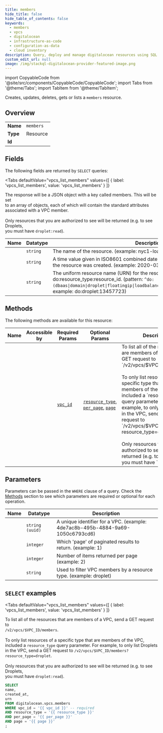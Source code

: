 ```yaml
--- 
title: members
hide_title: false
hide_table_of_contents: false
keywords:
  - members
  - vpcs
  - digitalocean
  - infrastructure-as-code
  - configuration-as-data
  - cloud inventory
description: Query, deploy and manage digitalocean resources using SQL
custom_edit_url: null
image: /img/stackql-digitalocean-provider-featured-image.png
---
```


import CopyableCode from '@site/src/components/CopyableCode/CopyableCode';
import Tabs from '@theme/Tabs';
import TabItem from '@theme/TabItem';

Creates, updates, deletes, gets or lists a <code>members</code> resource.

## Overview
<table><tbody>
<tr><td><b>Name</b></td><td><code>members</code></td></tr>
<tr><td><b>Type</b></td><td>Resource</td></tr>
<tr><td><b>Id</b></td><td><CopyableCode code="digitalocean.vpcs.members" /></td></tr>
</tbody></table>

## Fields

The following fields are returned by `SELECT` queries:

<Tabs
    defaultValue="vpcs_list_members"
    values={[
        { label: 'vpcs_list_members', value: 'vpcs_list_members' }
    ]}
>
<TabItem value="vpcs_list_members">

The response will be a JSON object with a key called members. This will be set<br />to an array of objects, each of which will contain the standard attributes<br />associated with a VPC member.<br /><br />Only resources that you are authorized to see will be returned (e.g. to see Droplets,<br />you must have `droplet:read`).<br />

<table>
<thead>
    <tr>
    <th>Name</th>
    <th>Datatype</th>
    <th>Description</th>
    </tr>
</thead>
<tbody>
<tr>
    <td><CopyableCode code="name" /></td>
    <td><code>string</code></td>
    <td>The name of the resource. (example: nyc1-load-balancer-01)</td>
</tr>
<tr>
    <td><CopyableCode code="created_at" /></td>
    <td><code>string</code></td>
    <td>A time value given in ISO8601 combined date and time format that represents when the resource was created. (example: 2020-03-13T19:30:48Z)</td>
</tr>
<tr>
    <td><CopyableCode code="urn" /></td>
    <td><code>string</code></td>
    <td>The uniform resource name (URN) for the resource in the format do:resource_type:resource_id. (pattern: <code>^do:(dbaas|domain|droplet|floatingip|loadbalancer|space|volume|kubernetes|vpc):.*</code>, example: do:droplet:13457723)</td>
</tr>
</tbody>
</table>
</TabItem>
</Tabs>

## Methods

The following methods are available for this resource:

<table>
<thead>
    <tr>
    <th>Name</th>
    <th>Accessible by</th>
    <th>Required Params</th>
    <th>Optional Params</th>
    <th>Description</th>
    </tr>
</thead>
<tbody>
<tr>
    <td><a href="#vpcs_list_members"><CopyableCode code="vpcs_list_members" /></a></td>
    <td><CopyableCode code="select" /></td>
    <td><a href="#parameter-vpc_id"><code>vpc_id</code></a></td>
    <td><a href="#parameter-resource_type"><code>resource_type</code></a>, <a href="#parameter-per_page"><code>per_page</code></a>, <a href="#parameter-page"><code>page</code></a></td>
    <td>To list all of the resources that are members of a VPC, send a GET request to<br />`/v2/vpcs/$VPC_ID/members`.<br /><br />To only list resources of a specific type that are members of the VPC,<br />included a `resource_type` query parameter. For example, to only list Droplets<br />in the VPC, send a GET request to `/v2/vpcs/$VPC_ID/members?resource_type=droplet`.<br /><br />Only resources that you are authorized to see will be returned (e.g. to see Droplets,<br />you must have `droplet:read`).<br /></td>
</tr>
</tbody>
</table>

## Parameters

Parameters can be passed in the `WHERE` clause of a query. Check the [Methods](#methods) section to see which parameters are required or optional for each operation.

<table>
<thead>
    <tr>
    <th>Name</th>
    <th>Datatype</th>
    <th>Description</th>
    </tr>
</thead>
<tbody>
<tr id="parameter-vpc_id">
    <td><CopyableCode code="vpc_id" /></td>
    <td><code>string (uuid)</code></td>
    <td>A unique identifier for a VPC. (example: 4de7ac8b-495b-4884-9a69-1050c6793cd6)</td>
</tr>
<tr id="parameter-page">
    <td><CopyableCode code="page" /></td>
    <td><code>integer</code></td>
    <td>Which 'page' of paginated results to return. (example: 1)</td>
</tr>
<tr id="parameter-per_page">
    <td><CopyableCode code="per_page" /></td>
    <td><code>integer</code></td>
    <td>Number of items returned per page (example: 2)</td>
</tr>
<tr id="parameter-resource_type">
    <td><CopyableCode code="resource_type" /></td>
    <td><code>string</code></td>
    <td>Used to filter VPC members by a resource type. (example: droplet)</td>
</tr>
</tbody>
</table>

## `SELECT` examples

<Tabs
    defaultValue="vpcs_list_members"
    values={[
        { label: 'vpcs_list_members', value: 'vpcs_list_members' }
    ]}
>
<TabItem value="vpcs_list_members">

To list all of the resources that are members of a VPC, send a GET request to<br />`/v2/vpcs/$VPC_ID/members`.<br /><br />To only list resources of a specific type that are members of the VPC,<br />included a `resource_type` query parameter. For example, to only list Droplets<br />in the VPC, send a GET request to `/v2/vpcs/$VPC_ID/members?resource_type=droplet`.<br /><br />Only resources that you are authorized to see will be returned (e.g. to see Droplets,<br />you must have `droplet:read`).<br />

```sql
SELECT
name,
created_at,
urn
FROM digitalocean.vpcs.members
WHERE vpc_id = '{{ vpc_id }}' -- required
AND resource_type = '{{ resource_type }}'
AND per_page = '{{ per_page }}'
AND page = '{{ page }}'
;
```
</TabItem>
</Tabs>
